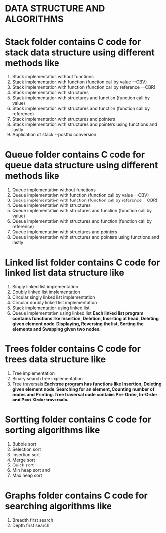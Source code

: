 # DATA STRUCTURE AND ALGORITHMS
# Stack folder contains C code for stack data structure using different methods like
1. Stack implementation without functions
2. Stack implementation with function (function call by value --CBV)
3. Stack implementation with function (function call by reference --CBR)
4. Stack implementation with structures
5. Stack implementation with structures and function (function call by value)
6. Stack implementation with structures and function (function call by reference)
7. Stack implementation with structures and pointers
8. Stack implementation with structures and pointers using functions and lastly 
9. Application of stack --postfix conversion
# Queue folder contains C code for queue data structure using different methods like
1. Queue implementation without functions
2. Queue implementation with function (function call by value --CBV)
3. Queue implementation with function (function call by reference --CBR)
4. Queue implementation with structures
5. Queue implementation with structures and function (function call by value)
6. Queue implementation with structures and function (function call by reference)
7. Queue implementation with structures and pointers
8. Queue implementation with structures and pointers using functions and lastly 
# Linked list folder contains C code for linked list data structure like 
1. Singly linked list implementation 
2. Doubly linked list implementation 
3. Circular singly linked list implementation 
4. Circular doubly linked list implementation 
5. Stack implementation using linked list
6. Queue implementation using linked list
**Each linked list program contains functions like Insertion, Deletion, Inserting at head, Deleting given element node, Displaying, Reversing the list, Sorting the elements and Swapping given two nodes.**
# Trees folder contains C code for trees data structure like 
1. Tree implementation 
2. Binary search tree implementation 
3. Tree traversals 
**Each tree program has functions like Insertion, Deleting given element node, Searching for an element, Counting number of nodes and Printing. Tree traversal code contains Pre-Order, In-Order and Post-Order traversals.**
# Sortting folder contains C code for sorting algorithms like 
1. Bubble sort  
2. Selection sort
3. Insertion sort
4. Merge sort
5. Quick sort
6. Min heap sort and
7. Max heap sort
# Graphs folder contains C code for searching algorithms like 
1. Breadth first search 
2. Depth first search
